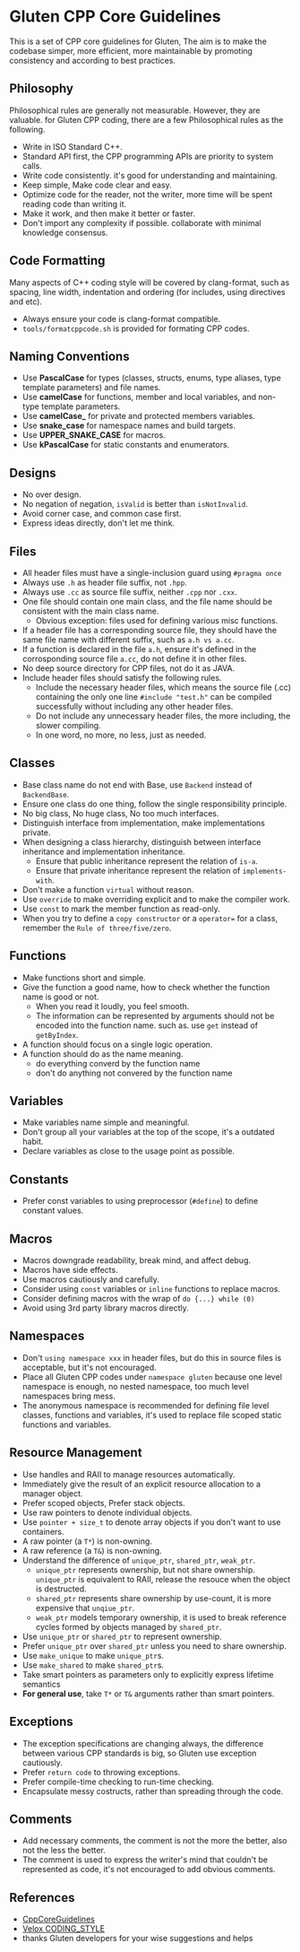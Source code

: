 # Gluten CPP Core Guidelines

This is a set of CPP core guidelines for Gluten, The aim is to make the codebase
simper, more efficient, more maintainable by promoting consistency and according
to best practices.

## Philosophy

Philosophical rules are generally not measurable. However, they are valuable. for 
Gluten CPP coding, there are a few Philosophical rules as the following.

* Write in ISO Standard C++.
* Standard API first, the CPP programming APIs are priority to system calls.
* Write code consistently. it's good for understanding and maintaining.
* Keep simple, Make code clear and easy.
* Optimize code for the reader, not the writer, more time will be spent reading
	code than writing it.
* Make it work, and then make it better or faster.
* Don't import any complexity if possible. collaborate with minimal knowledge
	consensus.

## Code Formatting

Many aspects of C++ coding style will be covered by clang-format, such as spacing,
line width, indentation and ordering (for includes, using directives and etc). 

* Always ensure your code is clang-format compatible.
* `tools/formatcppcode.sh` is provided for formating CPP codes.

## Naming Conventions

* Use **PascalCase** for types (classes, structs, enums, type aliases, type
  template parameters) and file names.
* Use **camelCase** for functions, member and local variables, and non-type
  template parameters.
* Use **camelCase_** for private and protected members variables.
* Use **snake_case** for namespace names and build targets.
* Use **UPPER_SNAKE_CASE** for macros.
* Use **kPascalCase** for static constants and enumerators.

## Designs
* No over design.
* No negation of negation, `isValid` is better than `isNotInvalid`.
* Avoid corner case, and common case first.
* Express ideas directly, don't let me think.

## Files

* All header files must have a single-inclusion guard using `#pragma once`
* Always use `.h` as header file suffix, not `.hpp`.
* Always use `.cc` as source file suffix, neither `.cpp` nor `.cxx`.
* One file should contain one main class, and the file name should be consistent with
	the main class name.
	* Obvious exception: files used for defining various misc functions.
* If a header file has a corresponding source file, they should have the same file
	name with different suffix, such as `a.h vs a.cc`.
* If a function is declared in the file `a.h`, ensure it's defined in the corrosponding
	source file `a.cc`, do not define it in other files.
* No deep source directory for CPP files, not do it as JAVA.
* Include header files should satisfy the following rules.
	* Include the necessary header files, which means the source file (.cc) containing 
	the only one line `#include "test.h"` can be compiled successfully without
	including any other header files.
	* Do not include any unnecessary header files, the more including, the slower
	compiling.
	* In one word, no more, no less, just as needed.

## Classes

* Base class name do not end with Base, use `Backend` instead of `BackendBase`.
* Ensure one class do one thing, follow the single responsibility principle.
* No big class, No huge class, No too much interfaces.
* Distinguish interface from implementation, make implementations private.
* When designing a class hierarchy, distinguish between interface inheritance
	and implementation inheritance.
	* Ensure that public inheritance represent the relation of `is-a`.
	* Ensure that private inheritance represent the relation of `implements-with`.
* Don't make a function `virtual` without reason.
* Use `override` to make overriding explicit and to make the compiler work.
* Use	`const` to mark the member function as read-only.
* When you try to define a `copy constructor` or a `operator=` for a class, remember
	the `Rule of three/five/zero`.

## Functions

* Make functions short and simple.
* Give the function a good name, how to check whether the function name is good
	or not.
	* When you read it loudly, you feel smooth.
	* The information can be represented by arguments should not be encoded into 
		the function name. such as. use `get` instead of `getByIndex`.
* A function should focus on a single logic operation.
* A function should do as the name meaning.
	* do everything converd by the function name
	* don't do anything not convered by the function name

## Variables

* Make variables name simple and meaningful.
* Don't group all your variables at the top of the scope, it's a outdated habit.
* Declare variables as close to the usage point as possible.

## Constants
* Prefer const variables to using preprocessor (`#define`) to define constant values.

## Macros

* Macros downgrade readability, break mind, and affect debug.
* Macros have side effects.
* Use macros cautiously and carefully.
* Consider using `const` variables or `inline` functions to replace macros.
* Consider defining macros with the wrap of `do {...} while (0)`
* Avoid using 3rd party library macros directly.

## Namespaces

* Don't `using namespace xxx` in header files, but do this in source files is 
	acceptable, but it's not encouraged.
* Place all Gluten CPP codes under `namespace gluten` because one level namespace
	is enough, no nested namespace, too much level namespaces bring mess.
* The anonymous namespace is recommended for defining file level classes, functions
	and variables, it's used to replace file scoped static functions and variables.

## Resource Management

* Use handles and RAII to manage resources automatically.
* Immediately give the result of an explicit resource allocation to a manager 
	object.
* Prefer scoped objects, Prefer stack objects.
* Use raw pointers to denote individual objects.
* Use `pointer + size_t` to denote array objects if you don't want to use containers.
* A raw pointer (a `T*`) is non-owning.
* A raw reference (a `T&`) is non-owning.
* Understand the difference of `unique_ptr`, `shared_ptr`, `weak_ptr`.
	* `unique_ptr` represents ownership, but not share ownership. `unique_ptr` is
		equivalent to RAII, release the resouce when the object is destructed.
	* `shared_ptr` represents share ownership by use-count, it is more expensive 
		that `unqiue_ptr`.
	* `weak_ptr` models temporary ownership, it is used to break reference cycles 
		formed by objects managed by `shared_ptr`.
* Use `unique_ptr` or `shared_ptr` to represent ownership.
* Prefer `unique_ptr` over `shared_ptr` unless you need to share ownership.
* Use `make_unique` to make `unique_ptr`s.
* Use `make_shared` to make `shared_ptr`s.
* Take smart pointers as parameters only to explicitly express lifetime semantics
* **For general use**, take `T*` or `T&` arguments rather than smart pointers.

## Exceptions

* The exception specifications are changing always, the difference between various CPP
	standards is big, so Gluten use exception cautiously.
* Prefer `return code` to throwing exceptions.
* Prefer compile-time checking to run-time checking.
* Encapsulate messy costructs, rather than spreading through the code.

## Comments

* Add necessary comments, the comment is not the more the better, also not the
	less the better.
* The comment is used to express the writer's mind that couldn't be represented
	as code, it's not encouraged to add obvious comments.

## References
* [CppCoreGuidelines](https://github.com/fluz/CppCoreGuidelines)
* [Velox CODING_STYLE](https://github.com/facebookincubator/velox/blob/main/CODING_STYLE.md)
* thanks Gluten developers for your wise suggestions and helps

